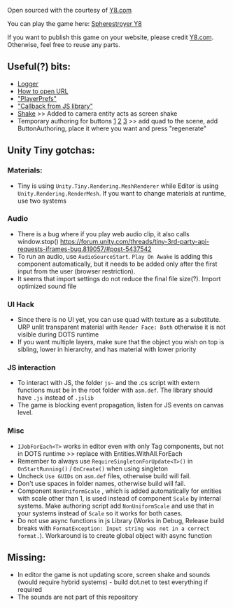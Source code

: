 Open sourced with the courtesy of [Y8.com](https://www.y8.com)

You can play the game here:
[Spherestroyer Y8](https://www.y8.com/games/spherestroyer)

If you want to publish this game on your website, please credit [Y8.com](https://www.y8.com). Otherwise, feel free to reuse any parts.

## Useful(?) bits:
- [Logger](https://github.com/MartinKral/tiny-one-button/blob/master/Assets/Scripts/Main/Utils/Logger/Logger.cs)
- [How to open URL](https://github.com/MartinKral/tiny-one-button/tree/master/Assets/Scripts/Main/Utils/URLOpener)
- ["PlayerPrefs"](https://github.com/MartinKral/tiny-one-button/tree/master/Assets/Scripts/Main/Utils/GameSaver)
- ["Callback from JS library"](https://github.com/MartinKral/tiny-one-button/tree/master/Assets/Scripts/Main/Utils/Y8API)
- [Shake](https://github.com/MartinKral/tiny-one-button/blob/master/Assets/Scripts/Main/Systems/ShakeSystem.cs) >> Added to camera entity acts as screen shake
- Temporary authoring for buttons [1](https://github.com/MartinKral/tiny-one-button/blob/master/Assets/Scripts/Authoring/ButtonAuthoring.cs) [2](https://github.com/MartinKral/tiny-one-button/blob/master/Assets/Scripts/Main/Systems/InputWrapperSystem.cs) [3](https://github.com/MartinKral/tiny-one-button/blob/master/Assets/Scripts/Main/Systems/ButtonInputSystem.cs) >> add quad to the scene, add ButtonAuthoring, place it where you want and press "regenerate"

## Unity Tiny gotchas:
### Materials:
- Tiny is using `Unity.Tiny.Rendering.MeshRenderer` while Editor is using `Unity.Rendering.RenderMesh`. If you want to
change materials at runtime, use two systems

### Audio
- There is a bug where if you play web audio clip, it also calls window.stop() https://forum.unity.com/threads/tiny-3rd-party-api-requests-iframes-bug.819057/#post-5437542
- To run an audio, use `AudioSourceStart`. `Play On Awake` is adding this component automatically, but it needs
to be added only after the first input from the user (browser restriction).
- It seems that import settings do not reduce the final file size(?). Import optimized sound file

### UI Hack
- Since there is no UI yet, you can use quad with texture as a substitute. URP unlit transparent material with
`Render Face: Both` otherwise it is not visible during DOTS runtime
- If you want multiple layers, make sure that the object you wish on top is sibling, lower in hierarchy, and has material with lower priority

### JS interaction
- To interact with JS, the folder `js~` and the .cs script with extern functions must be in the root folder with `asm.def`.
The library should have `.js` instead of `.jslib`
- The game is blocking event propagation, listen for JS events on canvas level.

### Misc
- `IJobForEach<T>` works in editor even with only Tag components, but not in DOTS runtime >> replace with Entities.WithAll<T>.ForEach
- Remember to always use `RequireSingletonForUpdate<T>()` in `OnStartRunning()` / `OnCreate()` when using singleton
- Uncheck `Use GUIDs` on `asm.def` files, otherwise build will fail.
- Don't use spaces in folder names, otherwise build will fail.
- Component `NonUniformScale` , which is added automatically for entities with scale other than 1, is used instead of component
`Scale` by internal systems. Make authoring script add `NonUniformScale` and use that in your systems instead of `Scale` so it works for both cases.
- Do not use async functions in js Library (Works in Debug, Release build breaks with `FormatException: Input string was not in a correct format.`).
Workaround is to create global object with async function

## Missing:
- In editor the game is not updating score, screen shake and sounds (would require hybrid systems) - build dot.net to test everything if required
- The sounds are not part of this repository
